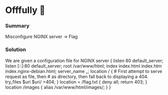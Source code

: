 # Offfully 🍊
### Summary 
Misconfigure NGINX server -> Flag

### Solution
We are given a configuration file for NGINX
server {
        listen 80 default_server;
        listen [::]:80 default_server;
        root /var/www/html;
        index index.html index.htm index.nginx-debian.html;
        server_name _;
        location / {
                # First attempt to serve request as file, then
                # as directory, then fall back to displaying a 404.
                try_files $uri $uri/ =404;
        }
        location = /flag.txt {
                deny all;
                return 403;
        }
        location /images {
                alias /var/www/html/images/;
        }
}
